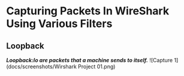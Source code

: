 # Capturing Packets In WireShark Using Various Filters

## Loopback<br>
***Loopback:lo are packets that a machine sends to itself.***
![Capture 1](docs/screenshots/Wirshark Project 01.png)

